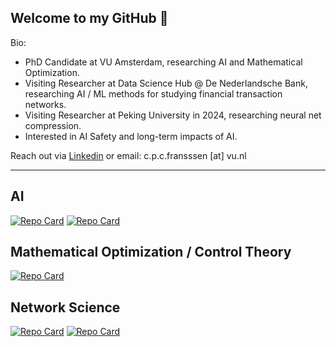 ## Welcome to my GitHub 👋

Bio:

- PhD Candidate at VU Amsterdam, researching AI and Mathematical Optimization.
- Visiting Researcher at Data Science Hub @ De Nederlandsche Bank, researching AI / ML methods for studying financial transaction networks.
- Visiting Researcher at Peking University in 2024, researching neural net compression.
- Interested in AI Safety and long-term impacts of AI.

Reach out via [Linkedin](https://www.linkedin.com/in/view-christian-franssen/) or email: c.p.c.fransssen [at] vu.nl

---

## AI

[![Repo Card](https://github-readme-stats.vercel.app/api/pin/?username=cfn420&repo=LLM-Ablate&theme=default)](https://github.com/cfn420/LLM-Ablate)
[![Repo Card](https://github-readme-stats.vercel.app/api/pin/?username=cfn420&repo=wanda-connect&theme=default)](https://github.com/cfn420/wanda-connect)

## Mathematical Optimization / Control Theory

[![Repo Card](https://github-readme-stats.vercel.app/api/pin/?username=cfn420&repo=mcopt&theme=default)](https://github.com/cfn420/mcopt)

## Network Science

[![Repo Card](https://github-readme-stats.vercel.app/api/pin/?username=cfn420&repo=fbnc&theme=default)](https://github.com/cfn420/fbnc)
[![Repo Card](https://github-readme-stats.vercel.app/api/pin/?username=cfn420&repo=irbc&theme=default)](https://github.com/cfn420/irbc)


<!--
**cfn420/cfn420** is a ✨ _special_ ✨ repository because its `README.md` (this file) appears on your GitHub profile.

Here are some ideas to get you started:

- 🔭 I’m currently working on ...
- 🌱 I’m currently learning ...
- 👯 I’m looking to collaborate on ...
- 🤔 I’m looking for help with ...
- 💬 Ask me about ...
- 📫 How to reach me: ...
- 😄 Pronouns: ...
- ⚡ Fun fact: ...
-->
